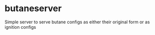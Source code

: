 # butaneserver

Simple server to serve butane configs as either their original form or as ignition configs
